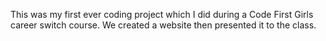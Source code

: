 This was my first ever coding project which I did during a Code First Girls career switch course. We created a website then presented it to the class.
